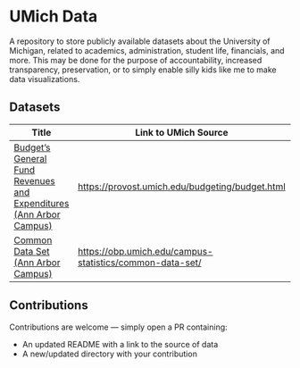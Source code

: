 # UMich Data

A repository to store publicly available datasets about the University of Michigan, related 
to academics, administration, student life, financials, and more. This may be done for the 
purpose of accountability, increased transparency, preservation, or to simply enable silly 
kids like me to make data visualizations.

## Datasets

Title | Link to UMich Source | Notes
--- | --- | ---
[Budget’s General Fund Revenues and Expenditures (Ann Arbor Campus)](https://github.com/amalbansode/umich-data/tree/master/Budget_GeneralFund_AA) | https://provost.umich.edu/budgeting/budget.html | CSV contains Adjusted Budget figures for each FY
[Common Data Set (Ann Arbor Campus)](https://github.com/amalbansode/umich-data/tree/master/CommonDataSet_AA) | https://obp.umich.edu/campus-statistics/common-data-set/ | -


## Contributions 

Contributions are welcome — simply open a PR containing:
* An updated README with a link to the source of data
* A new/updated directory with your contribution
